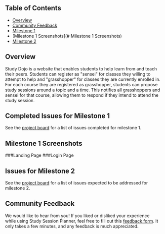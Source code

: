## Table of Contents

* [Overview](#overview)
* [Community Feedback](#community-feedback)
* [Milestone 1](#completed-issues-for-milestone-1)
* [Milestone 1 Screenshots](# Milestone 1 Screenshots)
* [Milestone 2](#issues-for-milestone-2)

## Overview
Study Dojo is a website that enables students to help learn from and teach their peers. Students can register as "sensei" for classes they willing to attempt to help and "grasshopper" for classes they are currently enrolled in. For each course they are registered as grasshopper, students can propose study sessions around a topic and a time. This notifies all grasshoppers and sensei for that course, allowing them to respond if they intend to attend the study session. 

## Completed Issues for Milestone 1
See the [project board](https://github.com/study-dojo/study-dojo/projects/1) for a list of issues completed for milestone 1.

## Milestone 1 Screenshots
###Landing Page
###Login Page

## Issues for Milestone 2
See the [project board](https://github.com/study-dojo/study-dojo/projects/2) for a list of issues expected to be addressed for milestone 2.

## Community Feedback
We would like to hear from you! If you liked or disliked your experience while using Study Session Planner, feel free to fill out this [feedback form](https://forms.gle/A39VHSd7ctdDkycN7). It only takes a few minutes, and any feedback is much appreciated.
